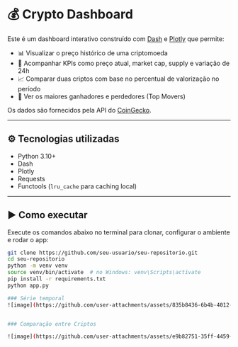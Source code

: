 # 💰 Crypto Dashboard

Este é um dashboard interativo construído com [Dash](https://dash.plotly.com/) e [Plotly](https://plotly.com/python/) que permite:

- 📊 Visualizar o preço histórico de uma criptomoeda
- 🧾 Acompanhar KPIs como preço atual, market cap, supply e variação de 24h
- 📈 Comparar duas criptos com base no percentual de valorização no período
- 🚀 Ver os maiores ganhadores e perdedores (Top Movers)

Os dados são fornecidos pela API do [CoinGecko](https://www.coingecko.com/en/api).

---

## ⚙️ Tecnologias utilizadas

- Python 3.10+
- Dash
- Plotly
- Requests
- Functools (`lru_cache` para caching local)

---

## ▶️ Como executar

Execute os comandos abaixo no terminal para clonar, configurar o ambiente e rodar o app:

```bash
git clone https://github.com/seu-usuario/seu-repositorio.git
cd seu-repositorio
python -m venv venv
source venv/bin/activate  # no Windows: venv\Scripts\activate
pip install -r requirements.txt
python app.py

### Série temporal 
![image](https://github.com/user-attachments/assets/835b8436-6b4b-4012-89de-e736ce8c3eb4)


### Comparação entre Criptos

![image](https://github.com/user-attachments/assets/e9b82751-35ff-4459-8e50-686fddf2ecc8)


